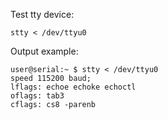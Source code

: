 Test tty device:

```stty < /dev/ttyu0```

Output example:

```
user@serial:~ $ stty < /dev/ttyu0
speed 115200 baud;
lflags: echoe echoke echoctl
oflags: tab3
cflags: cs8 -parenb
```
